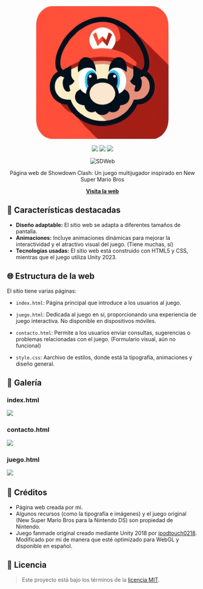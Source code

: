 <div align="center">
  
![Logo](https://github.com/ImPavloh/showdownclash/blob/main/recursos/logo.png)
  
<a href="https://github.com/ImPavloh" target="_blank"><img src="https://img.shields.io/badge/HTML5-E34F26?style=for-the-badge&logo=html5&logoColor=white"></a>
<a href="https://twitter.com/ImPavloh" target="_blank"><img src="https://img.shields.io/badge/Seguir-%231DA1F2.svg?style=for-the-badge&logo=twitter&logoColor=white"></a>
<a href="https://github.com/ImPavloh" target="_blank"><img src="https://img.shields.io/badge/CSS-239120?&style=for-the-badge&logo=css3&logoColor=white"></a>

![SDWeb](https://i.imgur.com/A4zDEJ3.png)

Página web de Showdown Clash: Un juego multijugador inspirado en New Super Mario Bros

**[Visita la web](https://showdownclash.vercel.app/)**

</div>


## 📜 Características destacadas
- **Diseño adaptable:** El sitio web se adapta a diferentes tamaños de pantalla.
- **Animaciones:** Incluye animaciones dinámicas para mejorar la interactividad y el atractivo visual del juego. (Tiene muchas, sí)
- **Tecnologías usadas:** El sitio web está construido con HTML5 y CSS, mientras que el juego utiliza Unity 2023.

## 🌐 Estructura de la web
El sitio tiene varias páginas:
- `index.html`: Página principal que introduce a los usuarios al juego.
- `juego.html`: Dedicada al juego en sí, proporcionando una experiencia de juego interactiva. No disponible en dispositivos móviles.
- `contacto.html`: Permite a los usuarios enviar consultas, sugerencias o problemas relacionadas con el juego. (Formulario visual, aún no funcional)

- `style.css`: Aarchivo de estilos, donde está la tipografía, animaciones y diseño general.

## 🌟 Galería
### index.html
<img src="https://i.imgur.com/fhBJdTx.png">

### contacto.html
<img src="https://i.imgur.com/xikn4Uw.png">

### juego.html
<img src="https://i.imgur.com/DWHPglO.png">

## 📝 Créditos
- Página web creada por mi.
- Algunos recursos (como la tipografía e imágenes) y el juego original (New Super Mario Bros para la Nintendo DS) son propiedad de Nintendo.
- Juego fanmade original creado mediante Unity 2018 por [ipodtouch0218](https://github.com/ipodtouch0218). Modificado por mi de manera que esté optimizado para WebGL y disponible en español.

## 📃 Licencia

> Este proyecto está bajo los términos de la [licencia MIT](https://github.com/ImPavloh/showdownclash/blob/main/LICENSE).
